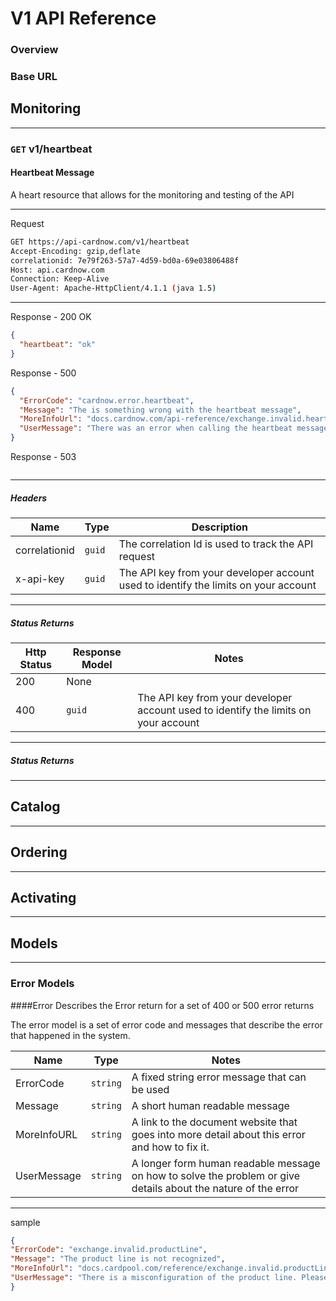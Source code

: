 # V1 API Reference

### Overview

### Base URL

## Monitoring
***
### ```GET``` v1/heartbeat
#### Heartbeat Message

A heart resource that allows for the monitoring and testing of the API
***
Request 
```sh
GET https://api-cardnow.com/v1/heartbeat
Accept-Encoding: gzip,deflate
correlationid: 7e79f263-57a7-4d59-bd0a-69e03806488f
Host: api.cardnow.com
Connection: Keep-Alive
User-Agent: Apache-HttpClient/4.1.1 (java 1.5)
```
***
Response - 200 OK

```json
{
  "heartbeat": "ok"
}
```

Response - 500 
```json
{
  "ErrorCode": "cardnow.error.heartbeat",
  "Message": "The is something wrong with the heartbeat message",
  "MoreInfoUrl": "docs.cardnow.com/api-reference/exchange.invalid.heartbeat",
  "UserMessage": "There was an error when calling the heartbeat message. Please contact support@cardnow.com to address the issue. "
}
```
Response - 503
```json

```
***
##### Headers

|Name|Type|Description|
|---|---|---|
|correlationid|`guid`|The correlation Id is used to track the API request|
|x-api-key|`guid`|The API key from your developer account used to identify the limits on your account|

***
##### Status Returns
|Http Status|Response Model|Notes|
|---|---|---|
|200|None||
|400|`guid`|The API key from your developer account used to identify the limits on your account|

***
##### Status Returns


***
## Catalog

***
## Ordering
***
## Activating
***
## Models
***
### Error Models

####Error
Describes the Error return for a set of 400 or 500 error returns


The error​ model is a set of error code and messages that describe the error that happened in the system.

|Name|	Type|	Notes|
|---|---|---|
|ErrorCode|`string`|	A fixed string error message that can be used|
|Message|	`string`|	A short human readable message|
|MoreInfoURL|	`string`|	A link to the document website that goes into more detail about this error and how to fix it.|
|UserMessage|	`string`|	A longer form human readable message on how to solve the problem or give details about the nature of the error|
***

sample
```json
{
"ErrorCode": "exchange.invalid.productLine",
"Message": "The product line is not recognized",
"MoreInfoUrl": "docs.cardpool.com/reference/exchange.invalid.productLine",
"UserMessage": "There is a misconfiguration of the product line. Please check the id that was sent into the api call to make sure it matches a product line id that was sent from the supportedProductLine API call"
}
```
